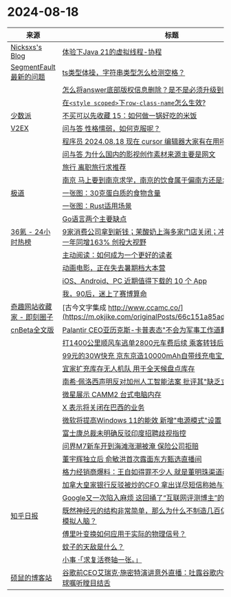 ﻿# 2024-08-18

|来源|标题|
|---|---|
|[Nicksxs's Blog](https://nicksxs.me/atom.xml)|[体验下Java 21的虚拟线程-协程](https://nicksxs.me/2024/08/18/%E4%BD%93%E9%AA%8C%E4%B8%8BJava-21%E7%9A%84%E8%99%9A%E6%8B%9F%E7%BA%BF%E7%A8%8B-%E5%8D%8F%E7%A8%8B/)|
|[SegmentFault 最新的问题](https://segmentfault.com/feeds/questions)|[ts类型体操，字符串类型怎么检测空格？](https://segmentfault.com/q/1010000045184146)|
||[怎么将answer底部版权信息删除？是不是必须升级到商业版才行？](https://segmentfault.com/q/1010000045183968)|
||[在`<style scoped>`下`row-class-name`怎么生效?](https://segmentfault.com/q/1010000045183948)|
|[少数派](https://sspai.com/feed)|[不买可以先收藏 15：如何做一锅好吃的米饭](https://sspai.com/post/91338)|
|[V2EX](https://www.v2ex.com/index.xml)|[ 问与答 性格懦弱，如何克服呢？](https://www.v2ex.com/t/1065847#reply13)|
||[ 程序员 2024.08.18 现在 cursor 编辑器大家有在用吗？替代 vscode？](https://www.v2ex.com/t/1065842#reply12)|
||[ 问与答 为什么国内的影视创作素材来源主要是网文](https://www.v2ex.com/t/1065826#reply20)|
||[ 旅行 离职旅行求推荐](https://www.v2ex.com/t/1065825#reply11)|
||[ 南京 马上要到南京求学，南京的饮食属于偏南方还是北方？](https://www.v2ex.com/t/1065821#reply19)|
|[极道](https://www.jdon.com/jivejdon/rss)|[一张图：30克蛋白质的食物含量](https://www.jdon.com/75063.html)|
||[一张图：Rust适用场景](https://www.jdon.com/75062.html)|
||[Go语言两个主要缺点](https://www.jdon.com/75061.html)|
|[36氪 - 24小时热榜](https://rss.mifaw.com/articles/5c8bb11a3c41f61efd36683e/5c91d2e23882afa09dff4901)|[9家消费公司拿到新钱；茉酸奶上海多家门店关闭；冲锋衣抖音销售额近一年同增163% 创投大视野](https://36kr.com/p/2909778945334153)|
||[主动阅读：如何成为一个更好的读者](https://36kr.com/p/2894358142081671)|
||[动画电影，正在失去暑期档大本营](https://36kr.com/p/2909737378175617)|
||[iOS、Android、PC 近期值得下载的 10 个 App](https://36kr.com/p/2909746819357315)|
||[我，90后，迷上了赛博算命](https://36kr.com/p/2909704337824391)|
|[奇趣网站收藏家 - 即刻圈子](https://rsshub.app/jike/topic/55d81b4b60b296e5679785de)|[古今文字集成 http://www.ccamc.co/](https://m.okjike.com/originalPosts/66c151a85ad5f2f1d33b4913)|
|[cnBeta全文版](http://feeds2.feedburner.com/cnbeta-full)|[Palantir CEO亚历克斯-卡普表态"不会为军事工作道歉"](https://m.cnbeta.com.tw/view/1442599.htm)|
||[打1400公里顺风车逃单2800元车费后续 乘客转钱后已被拘](https://m.cnbeta.com.tw/view/1442598.htm)|
||[99元的30W快充 京东京造10000mAh自带线充电宝上市](https://m.cnbeta.com.tw/view/1442597.htm)|
||[宜家扩充库存无人机队 用于全天候盘点库存](https://m.cnbeta.com.tw/view/1442596.htm)|
||[南希·佩洛西声明反对加州人工智能法案 批评其"缺乏立法依据"](https://m.cnbeta.com.tw/view/1442595.htm)|
||[微星展示 CAMM2 台式电脑内存](https://m.cnbeta.com.tw/view/1442594.htm)|
||[X 表示将关闭在巴西的业务](https://m.cnbeta.com.tw/view/1442593.htm)|
||[微软将提高Windows 11的能效 新增"电源模式"设置](https://m.cnbeta.com.tw/view/1442592.htm)|
||[富士康总裁未明确反驳印度招聘歧视指控](https://m.cnbeta.com.tw/view/1442591.htm)|
||[问界M7新车开到海滩涨潮被淹 保险公司拒赔](https://m.cnbeta.com.tw/view/1442590.htm)|
||[董宇辉独立后 俞敏洪首次露面东方甄选直播间](https://m.cnbeta.com.tw/view/1442586.htm)|
||[格力经销商爆料：王自如得罪不少人 就是董明珠渠道改革的一柄剑](https://m.cnbeta.com.tw/view/1442585.htm)|
||[加拿大皇家银行反驳被炒的CFO 拿出详尽短信称她与下属发展地下情](https://m.cnbeta.com.tw/view/1442584.htm)|
||[Google又一次陷入麻烦 这回捅了“互联网评测博主”的职业底线](https://m.cnbeta.com.tw/view/1442583.htm)|
|[知乎日报](https://feedx.net/rss/zhihudaily.xml)|[既然神经元的结构非常简单，那么为什么不制造几百亿个模拟神经元来模拟人脑？](https://daily.zhihu.com/story/9774692)|
||[傅里叶变换如何应用于实际的物理信号？](https://daily.zhihu.com/story/9774699)|
||[蚊子的天敌是什么？](https://daily.zhihu.com/story/9774708)|
||[小事 ·「求复活卷轴一张。」](https://daily.zhihu.com/story/9774682)|
|[硕鼠的博客站](http://lukefan.com/?feed=rss2)|[谷歌前CEO艾瑞克·施密特演讲意外直播：吐露谷歌内情与失利真相，全球嘱听瞠目结舌](https://lukefan.com/2024/08/18/%e8%b0%b7%e6%ad%8c%e5%89%8dceo%e8%89%be%e7%91%9e%e5%85%8b%c2%b7%e6%96%bd%e5%af%86%e7%89%b9%e6%bc%94%e8%ae%b2%e6%84%8f%e5%a4%96%e7%9b%b4%e6%92%ad%ef%bc%9a%e5%90%90%e9%9c%b2%e8%b0%b7%e6%ad%8c%e5%86%85/)|
